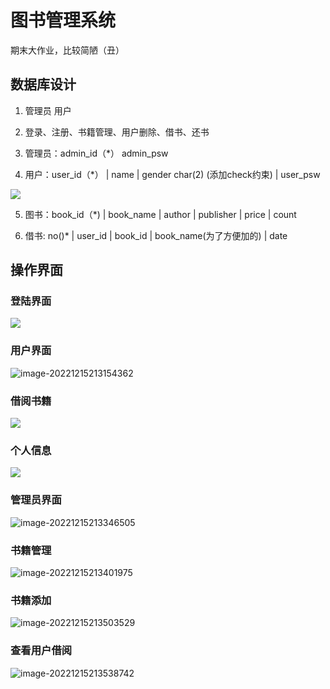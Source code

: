 # 图书管理系统

期末大作业，比较简陋（丑）



## 数据库设计

1. 管理员 用户

2. 登录、注册、书籍管理、用户删除、借书、还书

3. 管理员：admin_id（*） admin_psw 
4. 用户：user_id（*） |  name  | gender char(2) (添加check约束) | user_psw 

![](https://my-typoraimage.oss-cn-hangzhou.aliyuncs.com/img/20221215212130.png)  

5. 图书：book_id（*)  |  book_name  |  author  | publisher   | price  | count

6. 借书: no()*  | user_id  |  book_id  |  book_name(为了方便加的) |  date

## 操作界面

### 登陆界面

![](https://my-typoraimage.oss-cn-hangzhou.aliyuncs.com/img/20221215213116.png)



### 用户界面

![image-20221215213154362](https://my-typoraimage.oss-cn-hangzhou.aliyuncs.com/img/image-20221215213154362.png)

### 借阅书籍

![](https://my-typoraimage.oss-cn-hangzhou.aliyuncs.com/img/20221215221848.png)



### 个人信息

![](https://my-typoraimage.oss-cn-hangzhou.aliyuncs.com/img/20221215213304.png)

### 管理员界面

![image-20221215213346505](C:/Users/39081/AppData/Roaming/Typora/typora-user-images/image-20221215213346505.png)

### 书籍管理

![image-20221215213401975](https://my-typoraimage.oss-cn-hangzhou.aliyuncs.com/img/image-20221215213401975.png)

### 书籍添加

![image-20221215213503529](https://my-typoraimage.oss-cn-hangzhou.aliyuncs.com/img/image-20221215213503529.png)

### 查看用户借阅

![image-20221215213538742](https://my-typoraimage.oss-cn-hangzhou.aliyuncs.com/img/image-20221215213538742.png)